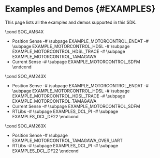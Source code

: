 #  Examples and Demos {#EXAMPLES}
This page lists all the examples and demos supported in this SDK.

\cond SOC_AM64X
- Position Sense
    -# \subpage EXAMPLE_MOTORCONTROL_ENDAT
    -# \subpage EXAMPLE_MOTORCONTROL_HDSL
    -# \subpage EXAMPLE_MOTORCONTROL_HDSL_TRACE
    -# \subpage EXAMPLE_MOTORCONTROL_TAMAGAWA
- Current Sense
    -# \subpage EXAMPLE_MOTORCONTROL_SDFM
\endcond

\cond SOC_AM243X
- Position Sense
    -# \subpage EXAMPLE_MOTORCONTROL_ENDAT
    -# \subpage EXAMPLE_MOTORCONTROL_HDSL
    -# \subpage EXAMPLE_MOTORCONTROL_HDSL_TRACE
    -# \subpage EXAMPLE_MOTORCONTROL_TAMAGAWA
- Current Sense
    -# \subpage EXAMPLE_MOTORCONTROL_SDFM
- RTLibs
    -# \subpage EXAMPLES_DCL_PI
    -# \subpage EXAMPLES_DCL_DF22
\endcond

\cond SOC_AM263X
- Position Sense
    -# \subpage EXAMPLE_MOTORCONTROL_TAMAGAWA_OVER_UART
- RTLibs
    -# \subpage EXAMPLES_DCL_PI
    -# \subpage EXAMPLES_DCL_DF22
\endcond